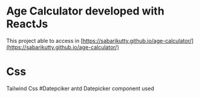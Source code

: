 # Age Calculator developed with ReactJs
This project able to access in [https://sabarikutty.github.io/age-calculator/](https://sabarikutty.github.io/age-calculator/)
# Css
Tailwind Css 
#Datepciker
antd Datepicker component used
